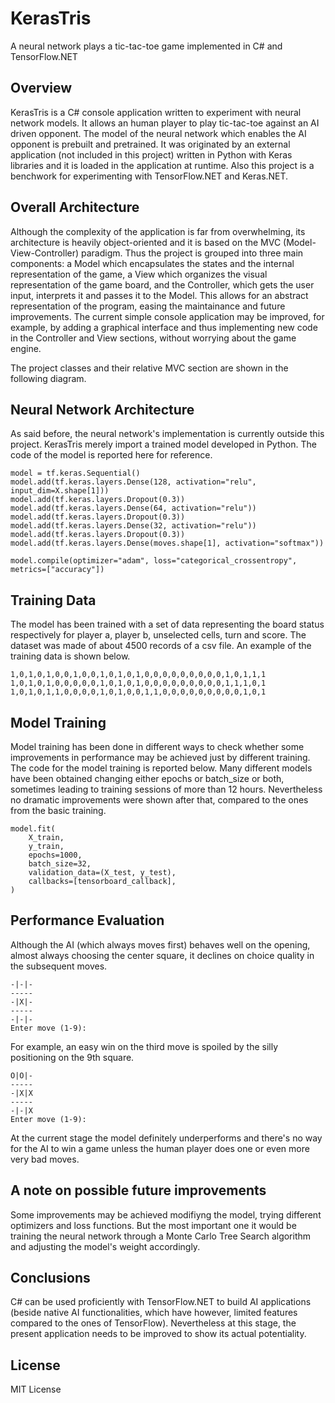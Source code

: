 # KerasTris
A neural network plays a tic-tac-toe game implemented in C# and TensorFlow.NET

## Overview
KerasTris is a C# console application written to experiment with neural network models. It allows an human player to play tic-tac-toe against an AI driven opponent. The model of the neural network which enables the AI opponent is prebuilt and pretrained. It was originated by an external application (not included in this project) written in Python with Keras libraries and it is loaded in the application at runtime. Also this project is a benchwork for experimenting with TensorFlow.NET and Keras.NET.

## Overall Architecture
Although the complexity of the application is far from overwhelming, its architecture is heavily object-oriented and it is based on the MVC (Model-View-Controller) paradigm. Thus the project is grouped into three main components: a Model which encapsulates the states and the internal representation of the game, a View which organizes the visual representation of the game board, and the Controller, which gets the user input, interprets it and passes it to the Model. This allows for an abstract representation of the program, easing the maintainance and future improvements. The current simple console application may be improved, for example, by adding a graphical interface and thus implementing new code in the Controller and View sections, without worrying about the game engine.

The project classes and their relative MVC section are shown in the following diagram.

## Neural Network Architecture
As said before, the neural network's implementation is currently outside this project. KerasTris merely import a trained model developed in Python. The code of the model is reported here for reference.
```
model = tf.keras.Sequential()
model.add(tf.keras.layers.Dense(128, activation="relu", input_dim=X.shape[1]))
model.add(tf.keras.layers.Dropout(0.3))
model.add(tf.keras.layers.Dense(64, activation="relu"))
model.add(tf.keras.layers.Dropout(0.3))
model.add(tf.keras.layers.Dense(32, activation="relu"))
model.add(tf.keras.layers.Dropout(0.3))
model.add(tf.keras.layers.Dense(moves.shape[1], activation="softmax"))

model.compile(optimizer="adam", loss="categorical_crossentropy", metrics=["accuracy"])
```
## Training Data
The model has been trained with a set of data representing the board status respectively for player a, player b, unselected cells, turn and score. The dataset was made of about 4500 records of a csv file. An example of the training data is shown below.
```
1,0,1,0,1,0,0,1,0,0,1,0,1,0,1,0,0,0,0,0,0,0,0,0,1,0,1,1,1
1,0,1,0,1,0,0,0,0,0,1,0,1,0,1,0,0,0,0,0,0,0,0,0,1,1,1,0,1
1,0,1,0,1,1,0,0,0,0,1,0,1,0,0,1,1,0,0,0,0,0,0,0,0,0,1,0,1
```
## Model Training
Model training has been done in different ways to check whether some improvements in performance may be achieved just by different training. The code for the model training is reported below. Many different models have been obtained changing either epochs or batch_size or both, sometimes leading to training sessions of more than 12 hours. Nevertheless no dramatic improvements were shown after that, compared to the ones from the basic training. 
```
model.fit(
    X_train,
    y_train,
    epochs=1000,
    batch_size=32,
    validation_data=(X_test, y_test),
    callbacks=[tensorboard_callback],
)
```
## Performance Evaluation
Although the AI (which always moves first) behaves well on the opening, almost always choosing the center square, it declines on choice quality in the subsequent moves.
```
-|-|-
-----
-|X|-
-----
-|-|-
Enter move (1-9):
```
For example, an easy win on the third move is spoiled by the silly positioning on the 9th square.
```
O|O|-
-----
-|X|X
-----
-|-|X
Enter move (1-9):
```
At the current stage the model definitely underperforms and there's no way for the AI to win a game unless the human player does one or even more very bad moves.
## A note on possible future improvements
Some improvements may be achieved modifiyng the model, trying different optimizers and loss functions. But the most important one it would be training the neural network through a Monte Carlo Tree Search algorithm and adjusting the model's weight accordingly.

## Conclusions
C# can be used proficiently with TensorFlow.NET to build AI applications (beside native AI functionalities, which have however, limited features compared to the ones of TensorFlow). Nevertheless at this stage, the present application needs to be improved to show its actual potentiality.

## License
MIT License


